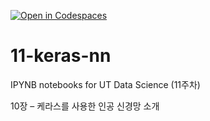 [![Open in Codespaces](https://classroom.github.com/assets/launch-codespace-2972f46106e565e64193e422d61a12cf1da4916b45550586e14ef0a7c637dd04.svg)](https://classroom.github.com/open-in-codespaces?assignment_repo_id=17125566)
# 11-keras-nn

IPYNB notebooks for UT Data Science (11주차)

10장 – 케라스를 사용한 인공 신경망 소개
